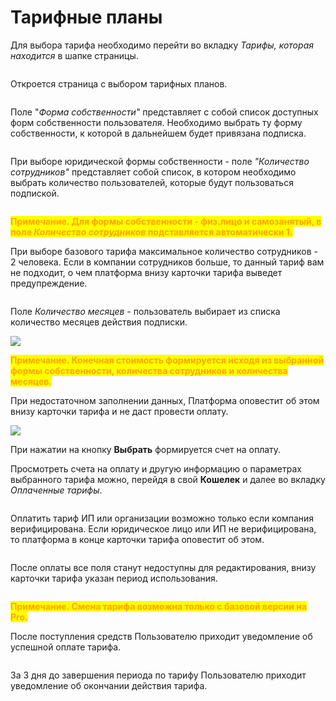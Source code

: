 # Тарифные планы

Для выбора тарифа необходимо перейти во вкладку _Тарифы, которая находится_ в шапке страницы.

<figure><img src=".gitbook/assets/image (968).png" alt=""><figcaption></figcaption></figure>

Откроется страница с выбором тарифных планов.

<figure><img src=".gitbook/assets/image (410).png" alt=""><figcaption></figcaption></figure>

Поле "_Форма собственности"_ представляет с собой список доступных форм собственности пользователя. Необходимо выбрать ту форму собственности, к которой в дальнейшем будет привязана подписка.

<figure><img src=".gitbook/assets/image (411).png" alt=""><figcaption></figcaption></figure>

При выборе юридической формы собственности - поле _"Количество сотрудников"_ представляет собой список, в котором необходимо выбрать количество пользователей, которые будут пользоваться подпиской.

<figure><img src=".gitbook/assets/image (412).png" alt=""><figcaption></figcaption></figure>

<mark style="color:orange;">**Примечание. Для формы собственности - физ.лицо и самозанятый, в поле**</mark><mark style="color:orange;">**&#x20;**</mark>_<mark style="color:orange;">**Количество сотрудников**</mark>_<mark style="color:orange;">**&#x20;**</mark><mark style="color:orange;">**подставляется автоматически 1.**</mark>

При выборе базового тарифа максимальное количество сотрудников - 2 человека. Если в компании сотрудников больше, то данный тариф вам не подходит, о чем платформа внизу карточки тарифа выведет предупреждение.

<figure><img src=".gitbook/assets/image (413).png" alt=""><figcaption></figcaption></figure>

Поле _Количество месяцев_ - пользователь выбирает из списка количество месяцев действия подписк&#x438;_._

![](<.gitbook/assets/image (789).png>)

<mark style="color:orange;">**Примечание. Конечная стоимость формируется исходя из выбранной формы собственности, количества сотрудников и количества месяцев.**</mark>

При недостаточном заполнении данных, Платформа оповестит об этом внизу карточки тарифа и не даст провести оплату.

![](<.gitbook/assets/image (732).png>)

При нажатии на кнопку **Выбрать** формируется счет на оплату.

Просмотреть счета на оплату и другую информацию о параметрах выбранного тарифа можно, перейдя в свой **Кошелек** и далее во вкладку _Оплаченные тарифы_.

<figure><img src=".gitbook/assets/image (416).png" alt=""><figcaption></figcaption></figure>

Оплатить тариф ИП или организации возможно только если компания верифицирована. Если юридическое лицо или ИП не верифицирована, то платформа в конце карточки тарифа оповестит об этом.

<figure><img src=".gitbook/assets/image (414).png" alt=""><figcaption></figcaption></figure>

После оплаты все поля станут недоступны для редактирования, внизу карточки тарифа указан период использования.&#x20;

<figure><img src=".gitbook/assets/image (415).png" alt=""><figcaption></figcaption></figure>

<mark style="color:orange;">**Примечание. Смена тарифа возможна только с базовой версии на Pro.**</mark>&#x20;

После поступления средств Пользователю приходит уведомление об успешной оплате тарифа.

<figure><img src=".gitbook/assets/image (417).png" alt=""><figcaption></figcaption></figure>

За 3 дня до завершения периода по тарифу Пользователю приходит уведомление об окончании действия тарифа.

<figure><img src=".gitbook/assets/image (1781).png" alt=""><figcaption></figcaption></figure>
